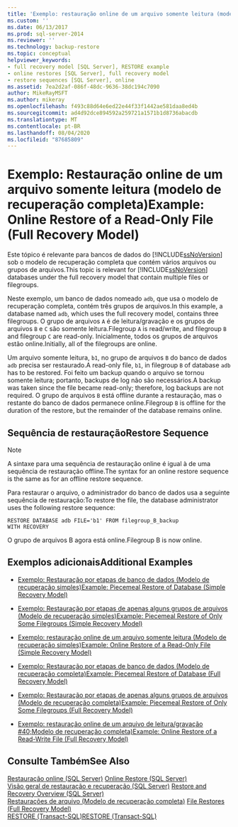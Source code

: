 ```yaml
---
title: 'Exemplo: restauração online de um arquivo somente leitura (modelo de recuperação completa) | Microsoft Docs'
ms.custom: ''
ms.date: 06/13/2017
ms.prod: sql-server-2014
ms.reviewer: ''
ms.technology: backup-restore
ms.topic: conceptual
helpviewer_keywords:
- full recovery model [SQL Server], RESTORE example
- online restores [SQL Server], full recovery model
- restore sequences [SQL Server], online
ms.assetid: 7ea2d2af-086f-48dc-9636-38dc194c7090
author: MikeRayMSFT
ms.author: mikeray
ms.openlocfilehash: f493c88d64e6ed22e44f33f1442ae581daa8ed4b
ms.sourcegitcommit: ad4d92dce894592a259721a1571b1d8736abacdb
ms.translationtype: MT
ms.contentlocale: pt-BR
ms.lasthandoff: 08/04/2020
ms.locfileid: "87685809"
---
```

# <a name="example-online-restore-of-a-read-only-file-full-recovery-model"></a><span data-ttu-id="a0ef5-102">Exemplo: Restauração online de um arquivo somente leitura (modelo de recuperação completa)</span><span class="sxs-lookup"><span data-stu-id="a0ef5-102">Example: Online Restore of a Read-Only File (Full Recovery Model)</span></span>
  <span data-ttu-id="a0ef5-103">Este tópico é relevante para bancos de dados do [!INCLUDE[ssNoVersion](../../includes/ssnoversion-md.md)] sob o modelo de recuperação completa que contém vários arquivos ou grupos de arquivos.</span><span class="sxs-lookup"><span data-stu-id="a0ef5-103">This topic is relevant for [!INCLUDE[ssNoVersion](../../includes/ssnoversion-md.md)] databases under the full recovery model that contain multiple files or filegroups.</span></span>  
  
 <span data-ttu-id="a0ef5-104">Neste exemplo, um banco de dados nomeado `adb`, que usa o modelo de recuperação completa, contém três grupos de arquivos.</span><span class="sxs-lookup"><span data-stu-id="a0ef5-104">In this example, a database named `adb`, which uses the full recovery model, contains three filegroups.</span></span> <span data-ttu-id="a0ef5-105">O grupo de arquivos `A` é de leitura/gravação e os grupos de arquivos `B` e `C` são somente leitura.</span><span class="sxs-lookup"><span data-stu-id="a0ef5-105">Filegroup `A` is read/write, and filegroup `B` and filegroup `C` are read-only.</span></span> <span data-ttu-id="a0ef5-106">Inicialmente, todos os grupos de arquivos estão online.</span><span class="sxs-lookup"><span data-stu-id="a0ef5-106">Initially, all of the filegroups are online.</span></span>  
  
 <span data-ttu-id="a0ef5-107">Um arquivo somente leitura, `b1`, no grupo de arquivos `B` do banco de dados `adb` precisa ser restaurado.</span><span class="sxs-lookup"><span data-stu-id="a0ef5-107">A read-only file, `b1`, in filegroup `B` of database `adb` has to be restored.</span></span> <span data-ttu-id="a0ef5-108">Foi feito um backup quando o arquivo se tornou somente leitura; portanto, backups de log não são necessários.</span><span class="sxs-lookup"><span data-stu-id="a0ef5-108">A backup was taken since the file became read-only; therefore, log backups are not required.</span></span> <span data-ttu-id="a0ef5-109">O grupo de arquivos `B` está offline durante a restauração, mas o restante do banco de dados permanece online.</span><span class="sxs-lookup"><span data-stu-id="a0ef5-109">Filegroup `B` is offline for the duration of the restore, but the remainder of the database remains online.</span></span>  
  
## <a name="restore-sequence"></a><span data-ttu-id="a0ef5-110">Sequência de restauração</span><span class="sxs-lookup"><span data-stu-id="a0ef5-110">Restore Sequence</span></span>  
  
> [!NOTE]  
>  <span data-ttu-id="a0ef5-111">A sintaxe para uma sequência de restauração online é igual à de uma sequência de restauração offline.</span><span class="sxs-lookup"><span data-stu-id="a0ef5-111">The syntax for an online restore sequence is the same as for an offline restore sequence.</span></span>  
  
 <span data-ttu-id="a0ef5-112">Para restaurar o arquivo, o administrador do banco de dados usa a seguinte sequência de restauração:</span><span class="sxs-lookup"><span data-stu-id="a0ef5-112">To restore the file, the database administrator uses the following restore sequence:</span></span>  
  
```  
RESTORE DATABASE adb FILE='b1' FROM filegroup_B_backup  
WITH RECOVERY   
```  
  
 <span data-ttu-id="a0ef5-113">O grupo de arquivos B agora está online.</span><span class="sxs-lookup"><span data-stu-id="a0ef5-113">Filegroup B is now online.</span></span>  
  
## <a name="additional-examples"></a><span data-ttu-id="a0ef5-114">Exemplos adicionais</span><span class="sxs-lookup"><span data-stu-id="a0ef5-114">Additional Examples</span></span>  
  
-   [<span data-ttu-id="a0ef5-115">Exemplo: Restauração por etapas de banco de dados &#40;Modelo de recuperação simples&#41;</span><span class="sxs-lookup"><span data-stu-id="a0ef5-115">Example: Piecemeal Restore of Database &#40;Simple Recovery Model&#41;</span></span>](example-piecemeal-restore-of-database-simple-recovery-model.md)  
  
-   [<span data-ttu-id="a0ef5-116">Exemplo: Restauração por etapas de apenas alguns grupos de arquivos &#40;Modelo de recuperação simples&#41;</span><span class="sxs-lookup"><span data-stu-id="a0ef5-116">Example: Piecemeal Restore of Only Some Filegroups &#40;Simple Recovery Model&#41;</span></span>](example-piecemeal-restore-of-only-some-filegroups-simple-recovery-model.md)  
  
-   [<span data-ttu-id="a0ef5-117">Exemplo: restauração online de um arquivo somente leitura &#40;Modelo de recuperação simples&#41;</span><span class="sxs-lookup"><span data-stu-id="a0ef5-117">Example: Online Restore of a Read-Only File &#40;Simple Recovery Model&#41;</span></span>](example-online-restore-of-a-read-only-file-simple-recovery-model.md)  
  
-   [<span data-ttu-id="a0ef5-118">Exemplo: Restauração por etapas de banco de dados &#40;Modelo de recuperação completa&#41;</span><span class="sxs-lookup"><span data-stu-id="a0ef5-118">Example: Piecemeal Restore of Database &#40;Full Recovery Model&#41;</span></span>](example-piecemeal-restore-of-database-full-recovery-model.md)  
  
-   [<span data-ttu-id="a0ef5-119">Exemplo: Restauração por etapas de apenas alguns grupos de arquivos &#40;Modelo de recuperação completa&#41;</span><span class="sxs-lookup"><span data-stu-id="a0ef5-119">Example: Piecemeal Restore of Only Some Filegroups &#40;Full Recovery Model&#41;</span></span>](example-piecemeal-restore-of-only-some-filegroups-full-recovery-model.md)  
  
-   [<span data-ttu-id="a0ef5-120">Exemplo: restauração online de um arquivo de leitura/gravação #40;Modelo de recuperação completa&#41;</span><span class="sxs-lookup"><span data-stu-id="a0ef5-120">Example: Online Restore of a Read-Write File &#40;Full Recovery Model&#41;</span></span>](example-online-restore-of-a-read-write-file-full-recovery-model.md)  
  
## <a name="see-also"></a><span data-ttu-id="a0ef5-121">Consulte Também</span><span class="sxs-lookup"><span data-stu-id="a0ef5-121">See Also</span></span>  
 <span data-ttu-id="a0ef5-122">[Restauração online &#40;SQL Server&#41;](online-restore-sql-server.md) </span><span class="sxs-lookup"><span data-stu-id="a0ef5-122">[Online Restore &#40;SQL Server&#41;](online-restore-sql-server.md) </span></span>  
 <span data-ttu-id="a0ef5-123">[Visão geral de restauração e recuperação &#40;SQL Server&#41;](restore-and-recovery-overview-sql-server.md) </span><span class="sxs-lookup"><span data-stu-id="a0ef5-123">[Restore and Recovery Overview &#40;SQL Server&#41;](restore-and-recovery-overview-sql-server.md) </span></span>  
 <span data-ttu-id="a0ef5-124">[Restaurações de arquivo &#40;Modelo de recuperação completa&#41;](file-restores-full-recovery-model.md) </span><span class="sxs-lookup"><span data-stu-id="a0ef5-124">[File Restores &#40;Full Recovery Model&#41;](file-restores-full-recovery-model.md) </span></span>  
 [<span data-ttu-id="a0ef5-125">RESTORE &#40;Transact-SQL&#41;</span><span class="sxs-lookup"><span data-stu-id="a0ef5-125">RESTORE &#40;Transact-SQL&#41;</span></span>](/sql/t-sql/statements/restore-statements-transact-sql)  
  
  
